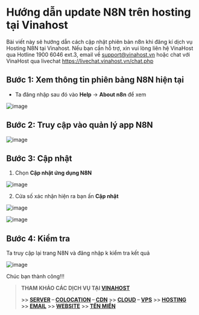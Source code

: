 # Hướng dẫn update N8N trên hosting tại Vinahost 

Bài viết này sẽ hướng dẫn cách cập nhật phiên bản n8n khi đăng kí dịch vụ Hosting N8N tại Vinahost. Nếu bạn cần hỗ trợ, xin vui lòng liên hệ VinaHost qua Hotline 1900 6046 ext.3, email về support@vinahost.vn hoặc chat với VinaHost qua livechat https://livechat.vinahost.vn/chat.php  

## Bước 1: Xem thông tin phiên bảng N8N hiện tại
- Ta đăng nhập sau đó vào **Help** -> **About n8n** để xem

![image](https://github.com/user-attachments/assets/11b615be-b40d-4522-9c49-1916612bf84f)

## Bước 2: Truy cập vào quản lý app N8N

![image](https://github.com/user-attachments/assets/5ea97112-e649-4f6b-9374-a565e7b98e2d)



## Bước 3: Cập nhật

1. Chọn **Cập nhật ứng dụng N8N**
 
![image](https://github.com/user-attachments/assets/c507b103-8e6d-4f69-bfe6-8a8c7e2d0530)


2. Cửa số xác nhận hiện ra bạn ấn **Cập nhật**

![image](https://github.com/user-attachments/assets/8a98ab40-88d0-4882-b550-84f3009c38d3)


![image](https://github.com/user-attachments/assets/a9826e97-abe7-4a23-bb7e-2b662781b2eb)



## Bước 4: Kiểm tra 
Ta truy cập lại trang N8N và đăng nhập k kiểm tra kết quả

![image](https://github.com/user-attachments/assets/38f9d974-7e48-4ca5-90b4-4807f01ca3e2)



Chúc bạn thành công!!!
> **THAM KHẢO CÁC DỊCH VỤ TẠI [VINAHOST](https://vinahost.vn/)**
>
> **\>> [SERVER](https://vinahost.vn/thue-may-chu-rieng/) – [COLOCATION](https://vinahost.vn/colocation.html) – [CDN](https://vinahost.vn/dich-vu-cdn-chuyen-nghiep)**
> **\>> [CLOUD](https://vinahost.vn/cloud-server-gia-re/) – [VPS](https://vinahost.vn/vps-ssd-chuyen-nghiep/)**
> **\>> [HOSTING](https://vinahost.vn/wordpress-hosting)**
> **\>> [EMAIL](https://vinahost.vn/email-hosting)**
> **\>> [WEBSITE](http://vinawebsite.vn/)**
> **\>> [TÊN MIỀN](https://vinahost.vn/ten-mien-gia-re/)**